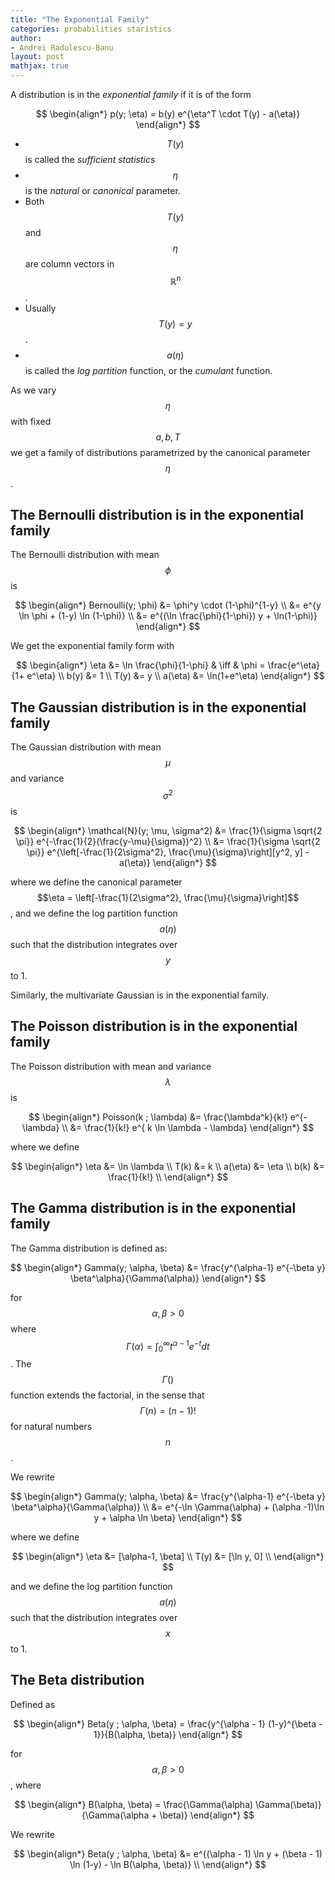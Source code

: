 ```yaml
---
title: "The Exponential Family"
categories: probabilities staristics
author:
- Andrei Radulescu-Banu
layout: post
mathjax: true
---
```


A distribution is in the _exponential family_ if it is of the form

$$
\begin{align*}
p(y; \eta) = b(y) e^{\eta^T \cdot T(y) - a(\eta)}
\end{align*}
$$

- $$T(y)$$ is called the _sufficient statistics_
- $$\eta$$ is the _natural_ or _canonical_ parameter.
- Both $$T(y)$$ and $$\eta$$ are column vectors in $$\mathbb{R}^n$$.
- Usually $$T(y) = y$$.
- $$a(\eta)$$ is called the _log partition_ function, or the _cumulant_ function. 


As we vary $$\eta$$ with fixed $$a, b, T$$ we get a family of distributions parametrized by the canonical parameter $$\eta$$.

## The Bernoulli distribution is in the exponential family

The Bernoulli distribution with mean $$\phi$$ is

$$
\begin{align*}
Bernoulli(y; \phi) &= \phi^y \cdot (1-\phi)^{1-y} \\
                        &= e^{y \ln \phi + (1-y) \ln (1-\phi)} \\
                        &= e^{(\ln \frac{\phi}{1-\phi}) y + \ln(1-\phi)}
\end{align*}
$$

We get the exponential family form with

$$
\begin{align*}
\eta    &= \ln \frac{\phi}{1-\phi} & \iff & \phi = \frac{e^\eta}{1+ e^\eta} \\
b(y)    &= 1 \\
T(y)    &= y \\
a(\eta) &= \ln(1+e^\eta)
\end{align*}
$$

## The Gaussian distribution is in the exponential family

The Gaussian distribution with mean $$\mu$$ and variance $$\sigma^2$$ is

$$
\begin{align*}
\mathcal{N}(y; \mu, \sigma^2) &= \frac{1}{\sigma \sqrt{2 \pi}} e^{-\frac{1}{2}(\frac{y-\mu}{\sigma})^2} \\
                         &= \frac{1}{\sigma \sqrt{2 \pi}} e^{\left[-\frac{1}{2\sigma^2}, \frac{\mu}{\sigma}\right][y^2, y] - a(\eta)}
\end{align*}
$$

where we define the canonical parameter $$\eta = \left[-\frac{1}{2\sigma^2}, \frac{\mu}{\sigma}\right]$$, and we define the log partition function $$a(\eta)$$ such that the distribution integrates over $$y$$ to 1.

Similarly, the multivariate Gaussian is in the exponential family.

## The Poisson distribution is in the exponential family

The Poisson distribution with mean and variance $$\lambda$$ is

$$
\begin{align*}
Poisson(k ; \lambda) &= \frac{\lambda^k}{k!} e^{-\lambda} \\
                     &= \frac{1}{k!} e^{ k \ln \lambda - \lambda}
\end{align*}
$$

where we define

$$
\begin{align*}
\eta &= \ln \lambda \\
T(k) &= k \\
a(\eta) &= \eta \\
b(k) &= \frac{1}{k!} \\
\end{align*}
$$

## The Gamma distribution is in the exponential family

The Gamma distribution is defined as:

$$
\begin{align*}
Gamma(y; \alpha, \beta) &= \frac{y^{\alpha-1} e^{-\beta y} \beta^\alpha}{\Gamma(\alpha)}
\end{align*}
$$

for $$\alpha, \beta \gt 0$$ where $$\Gamma(\alpha) = \int_{0}^\infty t^{\alpha -1}e^{-t}dt$$. The $$\Gamma()$$ function extends the factorial, in the sense that $$\Gamma(n) = (n -1)!$$ for natural numbers $$n$$.

We rewrite

$$
\begin{align*}
Gamma(y; \alpha, \beta) &= \frac{y^{\alpha-1} e^{-\beta y} \beta^\alpha}{\Gamma(\alpha)} \\
                        &= e^{-\ln \Gamma(\alpha) + (\alpha -1)\ln y + \alpha \ln \beta}
\end{align*}
$$

where we define

$$
\begin{align*}
\eta &= [\alpha-1, \beta] \\
T(y) &= [\ln y, 0] \\
\end{align*}
$$

and we define the log partition function $$a(\eta)$$ such that the distribution integrates over $$x$$ to 1.


## The Beta distribution

Defined as

$$
\begin{align*}
Beta(y ; \alpha, \beta) = \frac{y^{\alpha - 1} (1-y)^{\beta - 1}}{B(\alpha, \beta)}
\end{align*}
$$

for $$\alpha, \beta \gt 0$$, where

$$
\begin{align*}
B(\alpha, \beta) = \frac{\Gamma(\alpha) \Gamma(\beta)}{\Gamma(\alpha + \beta)}
\end{align*}
$$

We rewrite

$$
\begin{align*}
Beta(y ; \alpha, \beta) &= e^{(\alpha - 1) \ln y + (\beta - 1) \ln (1-y) - \ln B(\alpha, \beta)} \\
\end{align*}
$$
